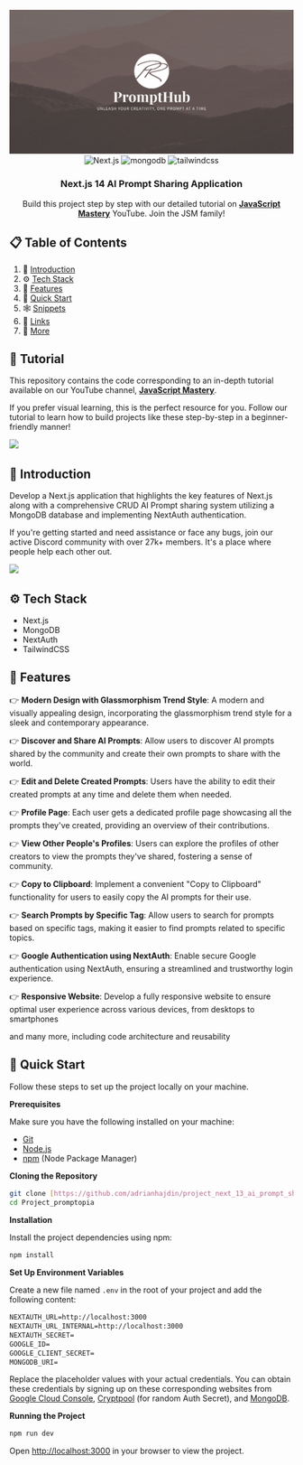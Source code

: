 <div align="center">
  <br />
      <img src="https://github.com/rudrapratapg/Project_promptopia/blob/main/public/assets/images/Logo%20and%20background.png" alt="Project Banner">
  <br />

  <div>
    <img src="https://img.shields.io/badge/-Next_JS-black?style=for-the-badge&logoColor=white&logo=nextdotjs&color=000" alt="Next.js" />
    <img src="https://img.shields.io/badge/-Mongodb-black?style=for-the-badge&logoColor=white&logo=mongodb&color=47A248" alt="mongodb" />
    <img src="https://img.shields.io/badge/-Tailwind_CSS-black?style=for-the-badge&logoColor=white&logo=tailwindcss&color=06B6D4" alt="tailwindcss" />
  </div>

  <h3 align="center">Next.js 14 AI Prompt Sharing Application</h3>

   <div align="center">
     Build this project step by step with our detailed tutorial on <a href="https://www.youtube.com/@javascriptmastery/videos" target="_blank"><b>JavaScript Mastery</b></a> YouTube. Join the JSM family!
    </div>
</div>

## 📋 <a name="table">Table of Contents</a>

1. 🤖 [Introduction](#introduction)
2. ⚙️ [Tech Stack](#tech-stack)
3. 🔋 [Features](#features)
4. 🤸 [Quick Start](#quick-start)
5. 🕸️ [Snippets](#snippets)
6. 🔗 [Links](#links)
7. 🚀 [More](#more)

## 🚨 Tutorial

This repository contains the code corresponding to an in-depth tutorial available on our YouTube channel, <a href="https://www.youtube.com/@javascriptmastery/videos" target="_blank"><b>JavaScript Mastery</b></a>. 

If you prefer visual learning, this is the perfect resource for you. Follow our tutorial to learn how to build projects like these step-by-step in a beginner-friendly manner!

<a href="https://youtu.be/wm5gMKuwSYk?feature=shared" target="_blank"><img src="https://github.com/sujatagunale/EasyRead/assets/151519281/1736fca5-a031-4854-8c09-bc110e3bc16d" /></a>

## <a name="introduction">🤖 Introduction</a>

Develop a Next.js application that highlights the key features of Next.js along with a comprehensive CRUD AI Prompt sharing system utilizing a MongoDB database and implementing NextAuth authentication.

If you're getting started and need assistance or face any bugs, join our active Discord community with over 27k+ members. It's a place where people help each other out.

<a href="https://discord.com/invite/n6EdbFJ" target="_blank"><img src="https://github.com/sujatagunale/EasyRead/assets/151519281/618f4872-1e10-42da-8213-1d69e486d02e" /></a>

## <a name="tech-stack">⚙️ Tech Stack</a>

- Next.js
- MongoDB
- NextAuth
- TailwindCSS

## <a name="features">🔋 Features</a>

👉 **Modern Design with Glassmorphism Trend Style**: A modern and visually appealing design, incorporating the glassmorphism trend style for a sleek and contemporary appearance.

👉 **Discover and Share AI Prompts**: Allow users to discover AI prompts shared by the community and create their own prompts to share with the world.

👉 **Edit and Delete Created Prompts**: Users have the ability to edit their created prompts at any time and delete them when needed.

👉 **Profile Page**: Each user gets a dedicated profile page showcasing all the prompts they've created, providing an overview of their contributions.

👉 **View Other People's Profiles**: Users can explore the profiles of other creators to view the prompts they've shared, fostering a sense of community.

👉 **Copy to Clipboard**: Implement a convenient "Copy to Clipboard" functionality for users to easily copy the AI prompts for their use.

👉 **Search Prompts by Specific Tag**: Allow users to search for prompts based on specific tags, making it easier to find prompts related to specific topics.

👉 **Google Authentication using NextAuth**: Enable secure Google authentication using NextAuth, ensuring a streamlined and trustworthy login experience.

👉 **Responsive Website**: Develop a fully responsive website to ensure optimal user experience across various devices, from desktops to smartphones

and many more, including code architecture and reusability 

## <a name="quick-start">🤸 Quick Start</a>

Follow these steps to set up the project locally on your machine.

**Prerequisites**

Make sure you have the following installed on your machine:

- [Git](https://git-scm.com/)
- [Node.js](https://nodejs.org/en)
- [npm](https://www.npmjs.com/) (Node Package Manager)

**Cloning the Repository**

```bash
git clone [https://github.com/adrianhajdin/project_next_13_ai_prompt_sharing.git](https://github.com/rudrapratapg/Project_promptopia.git)
cd Project_promptopia
```

**Installation**

Install the project dependencies using npm:

```bash
npm install
```

**Set Up Environment Variables**

Create a new file named `.env` in the root of your project and add the following content:

```env
NEXTAUTH_URL=http://localhost:3000
NEXTAUTH_URL_INTERNAL=http://localhost:3000
NEXTAUTH_SECRET=
GOOGLE_ID=
GOOGLE_CLIENT_SECRET=
MONGODB_URI=
```

Replace the placeholder values with your actual credentials. You can obtain these credentials by signing up on these corresponding websites from [Google Cloud Console](https://console.cloud.google.com/welcome?rapt=AEjHL4MBaLLneW6OfAHf_zgms1eWZFw1wdy0_KIC4uh1nEqh2m4ojOvrXNlzJ4h7CZTkpiWgcsoHbUvS-FMdCP7WIkaVlPAeU7cnVR6Y0wJHeLMOtU6KAzA&project=promptopia-385410), [Cryptpool](https://www.cryptool.org/en/cto/openssl) (for random Auth Secret), and [MongoDB](https://www.mongodb.com/). 

**Running the Project**

```bash
npm run dev
```

Open [http://localhost:3000](http://localhost:3000) in your browser to view the project.